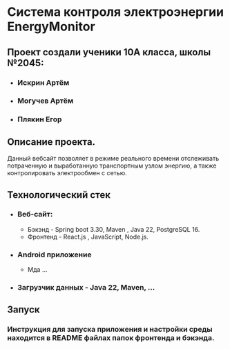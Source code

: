 # Система контроля электроэнергии EnergyMonitor
## Проект создали ученики 10А класса, школы №2045:
* ### Искрин Артём
* ### Могучев Артём
* ### Плякин Егор
## Описание проекта.
Данный вебсайт позволяет в режиме реального времени отслеживать потраченную и выработанную транспортным узлом энергию, а также контролировать электрообмен с сетью.
## Технологический стек
* ### Веб-сайт:
  * Бэкэнд - Spring boot 3.30, Maven , Java 22, PostgreSQL 16.
  * Фронтенд - React.js , JavaScript, Node.js.
* ### Android приложение
    * Мда ...
* ### Загрузчик данных - Java 22, Maven, ... 
## Запуск
### Инструкция для запуска приложения и настройки среды находится в README файлах папок фронтенда и бэкэнда.


  
